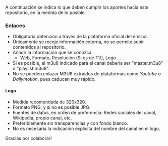 A continuación se indica lo que deben cumplir los aportes hacia este repositorio, en la medida de lo posible.

### Enlaces

- Obligatoria obtención a través de la plataforma oficial del emisor.
- Únicamente se recoje información externa, no se permite subir contenidos al repositorio.
- Añadir la información que se conozca. 
  - Web, Formato, Resolución (Si es de TV), Logo ... .
- Si es posible, el m3u8 indicado para el canal debería ser "master.m3u8" o "playlist.m3u8".
- No se pueden enlazar M3U8 extraidos de plataformas como _Youtube_ o _Dailymotion_, pues caducan muy rápido.

#### Logo
- Medida recomendada de 320x320.
- Formato PNG, y si no es posible JPG.
- Fuentes de datos, en orden de preferencia: Redes sociales del canal, Wikipedia, propio canal, etc.
- Preferiblemente sin transparencias y con fondo blanco.
- No es necesaria la indicación explicita del nombre del canal en el logo.

Gracias por colaborar!
